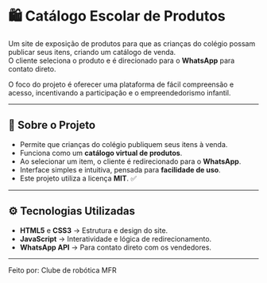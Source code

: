 # 🛍️ Catálogo Escolar de Produtos

Um site de exposição de produtos para que as crianças do colégio possam publicar seus itens, criando um catálogo de venda.  
O cliente seleciona o produto e é direcionado para o **WhatsApp** para contato direto.  

O foco do projeto é oferecer uma plataforma de fácil compreensão e acesso, incentivando a participação e o empreendedorismo infantil.

---

## 📖 Sobre o Projeto
- Permite que crianças do colégio publiquem seus itens à venda.  
- Funciona como um **catálogo virtual de produtos**.  
- Ao selecionar um item, o cliente é redirecionado para o **WhatsApp**.  
- Interface simples e intuitiva, pensada para **facilidade de uso**.  
- Este projeto utiliza a licença **MIT**. ✅

---

## ⚙️ Tecnologias Utilizadas
- **HTML5** e **CSS3** → Estrutura e design do site.  
- **JavaScript** → Interatividade e lógica de redirecionamento.  
- **WhatsApp API** → Para contato direto com os vendedores.  

---
Feito por: Clube de robótica MFR
